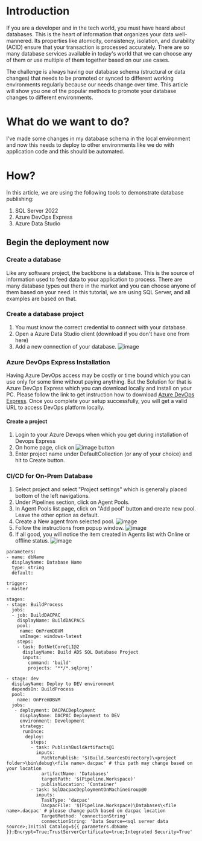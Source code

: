 # Introduction
If you are a developer and in the tech world, you must have heard about databases. This is the heart of information that organizes your data well-mannered. Its properties like atomicity, consistency, isolation, and durability (ACID) ensure that your transaction is processed accurately.
There are so many database services available in today's world that we can choose any of them or use multiple of them together based on our use cases. 

The challenge is always having our database schema (structural or data changes) that needs to be promoted or synced to different working environments regularly because our needs change over time. This article will show you one of the popular methods to promote your database changes to different environments.

# What do we want to do?
I've made some changes in my database schema in the local environment and now this needs to deploy to other environments like we do with application code and this should be automated.

# How?
In this article, we are using the following tools to demonstrate database publishing:
1. SQL Server 2022
2. Azure DevOps Express
3. Azure Data Studio
   
## Begin the deployment now

### Create a database
Like any software project, the backbone is a database. This is the source of information used to feed data to your application to process. There are many database types out there in the market and you can choose anyone of them based on your need. In this tutorial, we are using SQL Server, and all examples are based on that. 

### Create a database project
1. You must know the correct credential to connect with your database.
2. Open a Azure Data Studio client (download if you don't have one from here)
3. Add a new connection of your database.
  ![image](https://github.com/rajeesing/StraightToBusiness/assets/7796293/b609082f-86ff-4eac-b8f2-22f08421d1da)

### Azure DevOps Express Installation
Having Azure DevOps access may be costly or time bound which you can use only for some time without paying anything. But the Solution for that is Azure DevOps Express which you can download locally and install on your PC. Please follow the link to get instruction how to download [Azure DevOps Express](https://learn.microsoft.com/en-us/azure/devops/server/download/azuredevopsserver?view=azure-devops). Once you complete your setup successfully, you will get a valid URL to access DevOps platform locally.

#### Create a project
1. Login to your Azure Devops when which you get during installation of Devops Express
2. On home page, click on ![image](https://github.com/rajeesing/StraightToBusiness/assets/7796293/75c233ce-88de-4af1-9abe-b3b67a6ba994) button
3. Enter project name under DefaultCollection (or any of your choice) and hit to Create button.

### CI/CD for On-Prem Database
1. Select project and select "Project settings" which is generally placed bottom of the left navigations.
5. Under Pipelines section, click on Agent Pools.
6. In Agent Pools list page, click on "Add pool" button and create new pool. Leave the other option as default.
7. Create a New agent from selected pool.
   ![image](https://github.com/rajeesing/StraightToBusiness/assets/7796293/e638729e-6b2f-4baa-8a86-074905090d8d)
8. Follow the instructions from popup window.
![image](https://github.com/rajeesing/StraightToBusiness/assets/7796293/2ec1f13b-702f-432b-bf1f-0e0324a7a8bb)
9. If all good, you will notice the item created in Agents list with Online or offline status.
   ![image](https://github.com/rajeesing/StraightToBusiness/assets/7796293/478d3ff1-3d6a-40e9-b99e-c08756021521)




```
parameters:
- name: dbName
  displayName: Database Name
  type: string
  default: 

trigger:
- master

stages:
- stage: BuildProcess
  jobs:
  - job: BuildDACPAC
    displayName: BuildDACPACS
    pool:
     name: OnPremDBVM
     vmImage: windows-latest
    steps:
    - task: DotNetCoreCLI@2
      displayName: Build ADS SQL Database Project
      inputs:
        command: 'build'
        projects: '**/*.sqlproj'
    
- stage: dev
  displayName: Deploy to DEV environment
  dependsOn: BuildProcess
  pool:
    name: OnPremDBVM
  jobs:
   - deployment: DACPACDeployment
     displayName: DACPAC Deployment to DEV
     environment: Development
     strategy:
      runOnce:
       deploy:
         steps:
         - task: PublishBuildArtifacts@1
           inputs:
             PathtoPublish: '$(Build.SourcesDirectory)\<project folder>\bin\debug\<file name>.dacpac' # this path may change based on your location
             artifactName: 'Databases'
             targetPath: '$(Pipeline.Workspace)'
             publishLocation: 'Container'
         - task: SqlDacpacDeploymentOnMachineGroup@0
           inputs:
             TaskType: 'dacpac'
             DacpacFile: '$(Pipeline.Workspace)\Databases\<file name>.dacpac' # please change path based on dacpac location
             TargetMethod: 'connectionString'
             connectionString: 'Data Source=<sql server data source>;Initial Catalog=${{ parameters.dbName }};Encrypt=True;TrustServerCertificate=true;Integrated Security=True'
```


